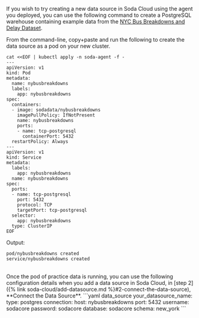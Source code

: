 If you wish to try creating a new data source in Soda Cloud using the agent you deployed, you can use the following command to create a PostgreSQL warehouse containing example data from the <a href="https://data.cityofnewyork.us/Transportation/Bus-Breakdown-and-Delays/ez4e-fazm" target="_blank">NYC Bus Breakdowns and Delay Dataset</a>.

From the command-line, copy+paste and run the following to create the data source as a pod on your new cluster.
```shell
cat <<EOF | kubectl apply -n soda-agent -f -
---
apiVersion: v1
kind: Pod
metadata:
  name: nybusbreakdowns
  labels:
    app: nybusbreakdowns
spec:
  containers:
  - image: sodadata/nybusbreakdowns
    imagePullPolicy: IfNotPresent
    name: nybusbreakdowns
    ports:
    - name: tcp-postgresql
      containerPort: 5432
  restartPolicy: Always
---
apiVersion: v1
kind: Service
metadata:
  labels:
    app: nybusbreakdowns
  name: nybusbreakdowns
spec:
  ports:
  - name: tcp-postgresql
    port: 5432
    protocol: TCP
    targetPort: tcp-postgresql
  selector:
    app: nybusbreakdowns
  type: ClusterIP
EOF
```
Output:
```shell
pod/nybusbreakdowns created
service/nybusbreakdowns created
```

<br />
Once the pod of practice data is running, you can use the following configuration details when you add a data source in Soda Cloud, in [step 2]({% link soda-cloud/add-datasource.md %}#2-connect-the-data-source), **Connect the Data Source**.
```yaml 
data_source your_datasource_name:
  type: postgres
  connection:
    host: nybusbreakdowns
    port: 5432
    username: sodacore
    password: sodacore
    database: sodacore
    schema: new_york
```

